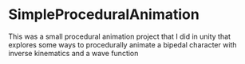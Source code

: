 # SimpleProceduralAnimation
This was a small procedural animation project that I did in unity that explores some ways to procedurally animate a bipedal character with inverse kinematics and a wave function
